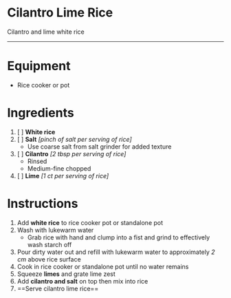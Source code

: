 # Cilantro Lime Rice

Cilantro and lime white rice

---

# Equipment

- Rice cooker or pot

# Ingredients

1) [ ] **White rice**
2) [ ] **Salt** *\[pinch of salt per serving of rice\]*
   - Use coarse salt from salt grinder for added texture
3) [ ] **Cilantro** *\[2 tbsp per serving of rice\]*
   - Rinsed
   - Medium-fine chopped
4) [ ] **Lime** *\[1 ct per serving of rice\]*

# Instructions

1) Add **white rice** to rice cooker pot or standalone pot
2) Wash with lukewarm water
   - Grab rice with hand and clump into a fist and grind to effectively wash starch off
3) Pour dirty water out and refill with lukewarm water to approximately *2 cm* above rice surface
4) Cook in rice cooker or standalone pot until no water remains
5) Squeeze **limes** and grate lime zest
6) Add **cilantro and salt** on top then mix into rice
3) ==Serve cilantro lime rice==